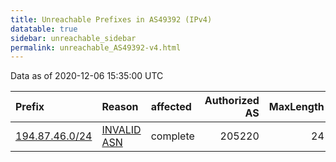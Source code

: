 ```yaml
---
title: Unreachable Prefixes in AS49392 (IPv4)
datatable: true
sidebar: unreachable_sidebar
permalink: unreachable_AS49392-v4.html
---
```


Data as of 2020-12-06 15:35:00 UTC


<div class="datatable-begin"></div>

| Prefix                                                 | Reason                                                                                                | affected   |   Authorized AS |   MaxLength | Anchor                                         |   unreachable /24s |
|:-------------------------------------------------------|:------------------------------------------------------------------------------------------------------|:-----------|----------------:|------------:|:-----------------------------------------------|-------------------:|
| [194.87.46.0/24](https://stat.ripe.net/194.87.46.0/24) | [INVALID ASN](https://rpki-validator.ripe.net/announcement-preview?asn=AS49392&prefix=194.87.46.0/24) | complete   |          205220 |          24 | [RIPE](unreachable_RIPE_NCC_RPKI_Root-v4.html) |                  1 |

<div class="datatable-end"></div>